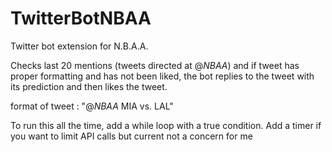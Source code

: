 # TwitterBotNBAA
Twitter bot extension for N.B.A.A.

Checks last 20 mentions (tweets directed at @_NBAA_) and if tweet has proper formatting and has not been liked,
the bot replies to the tweet with its prediction and then likes the tweet.

format of tweet : "@_NBAA_ MIA vs. LAL"

To run this all the time, add a while loop with a true condition. Add a timer if you want to limit API calls but current not a concern for me


